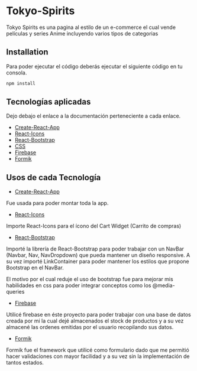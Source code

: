 # Tokyo-Spirits

Tokyo Spirits es una pagina al estilo de un e-commerce el cual vende películas y series Anime incluyendo varios tipos de categorias 

## Installation

Para poder ejecutar el código deberás ejecutar el siguiente código en tu consola. 

```bash
npm install 
```



## Tecnologías aplicadas

 Dejo debajo el enlace a la documentación perteneciente a cada  enlace. 

- [Create-React-App](https://create-react-app.dev/)
- [React-Icons](https://react-icons.github.io)
- [React-Bootstrap](https://react-bootstrap.github.io/)
- [CSS](https://developer.mozilla.org/es/docs/Web/CSS)
- [Firebase](https://firebase.google.com/docs)
- [Formik](https://formik.org/docs/overview)

## Usos de cada Tecnología
- [Create-React-App](https://create-react-app.dev/)

Fue usada para poder montar toda la app. 

- [React-Icons](https://react-icons.github.io)

Importe React-Icons para el ícono del Cart Widget (Carrito de compras)

- [React-Bootstrap](https://react-bootstrap.github.io/)

Importé la librería de React-Bootstrap para poder trabajar con un NavBar (Navbar, Nav, NavDropdown) que pueda mantener un diseño responsive.  A su vez importé LinkContainer  para poder mantener los estilos que propone Bootstrap en el NavBar. 

El motivo por el cual reduje el uso de bootstrap fue para mejorar mis habilidades en css para poder integrar conceptos como los @media-queries

- [Firebase](https://firebase.google.com/docs)

Utilicé firebase en éste proyecto para poder trabajar con una base de datos creada por mi la cual dejé almacenados el stock de productos y a su vez almacené las ordenes emitidas por el usuario recopilando sus datos. 

- [Formik](https://formik.org/docs/overview)

Formik fue el framework que utilicé como formulario dado que me permitió hacer validaciones con mayor facilidad y a su vez sin la implementación de tantos estados. 






     
